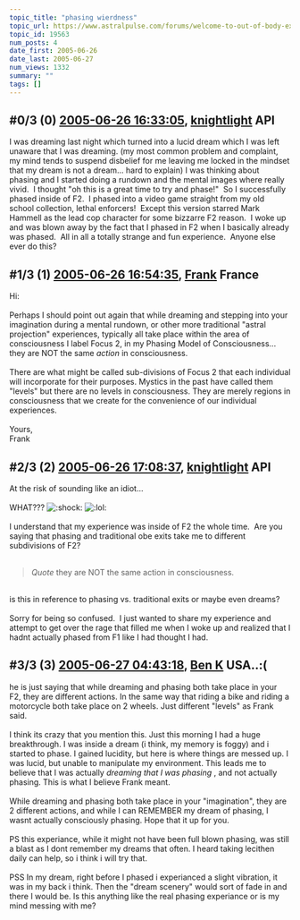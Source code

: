 ```yaml
---
topic_title: "phasing wierdness"
topic_url: https://www.astralpulse.com/forums/welcome-to-out-of-body-experiences!/phasing-wierdness
topic_id: 19563
num_posts: 4
date_first: 2005-06-26
date_last: 2005-06-27
num_views: 1332
summary: ""
tags: []
---
```


## \#0/3 (0) [2005-06-26 16:33:05](https://www.astralpulse.com/forums/index.php?msg=168038), [knightlight](https://www.astralpulse.com/forums/profile/?u=8736) API ##
<section>
I was dreaming last night which turned into a lucid dream which I was left unaware that I was dreaming. (my most common problem and complaint, my mind tends to suspend disbelief for me leaving me locked in the mindset that my dream is not a dream... hard to explain) I was thinking about phasing and I started doing a rundown and the mental images where really vivid.  I thought "oh this is a great time to try and phase!"  So I successfully phased inside of F2.  I phased into a video game straight from my old school collection, lethal enforcers!  Except this version starred Mark Hammell as the lead cop character for some bizzarre F2 reason.  I woke up and was blown away by the fact that I phased in F2 when I basically already was phased.  All in all a totally strange and fun experience.  Anyone else ever do this?
</section>

## \#1/3 (1) [2005-06-26 16:54:35](https://www.astralpulse.com/forums/index.php?msg=168047), [Frank](https://www.astralpulse.com/forums/profile/?u=359) France ##
<section>
Hi:
<br>
<br>
Perhaps I should point out again that while dreaming and stepping into your imagination during a mental rundown, or other more traditional "astral projection" experiences, typically all take place within the area of consciousness I label Focus 2, in my Phasing Model of Consciousness... they are NOT the same
<i>
 action
</i>
in consciousness.
<br>
<br>
There are what might be called sub-divisions of Focus 2 that each individual will incorporate for their purposes. Mystics in the past have called them "levels" but there are no levels in consciousness. They are merely regions in consciousness that we create for the convenience of our individual experiences.
<br>
<br>
Yours,
<br>
Frank
</section>

## \#2/3 (2) [2005-06-26 17:08:37](https://www.astralpulse.com/forums/index.php?msg=168050), [knightlight](https://www.astralpulse.com/forums/profile/?u=8736) API ##
<section>
At the risk of sounding like an idiot...
<br>
<br>
WHAT???
<img alt=":shock:" class="smiley" src="https://www.astralpulse.com/forums/Smileys/fugue/shocked.png" title="Shocked"/>
<img alt=":lol:" class="smiley" src="https://www.astralpulse.com/forums/Smileys/fugue/cheesy.png" title="Cheesy"/>
<br>
<br>
I understand that my experience was inside of F2 the whole time.  Are you saying that phasing and traditional obe exits take me to different subdivisions of F2?
<br>
<br>
<blockquote class="bbc_standard_quote">
 <cite>
  Quote
 </cite>
 they are NOT the same action in consciousness.
 <br>
</blockquote>
<br>
is this in reference to phasing vs. traditional exits or maybe even dreams?
<br>
<br>
Sorry for being so confused.  I just wanted to share my experience and attempt to get over the rage that filled me when I woke up and realized that I hadnt actually phased from F1 like I had thought I had.
</section>

## \#3/3 (3) [2005-06-27 04:43:18](https://www.astralpulse.com/forums/index.php?msg=168135), [Ben K](https://www.astralpulse.com/forums/profile/?u=8796) USA..:( ##
<section>
he is just saying that while dreaming and phasing both take place in your F2, they are different actions. In the same way that riding a bike and riding a motorcycle both take place on 2 wheels. Just different "levels" as Frank said.
<br>
<br>
I think its crazy that you mention this. Just this morning I had a huge breakthrough. I was inside a dream (i think, my memory is foggy) and i started to phase. I gained lucidity, but here is where things are messed up. I was lucid, but unable to manipulate my environment. This leads me to believe that I was actually
<i>
 dreaming that I was phasing
</i>
, and not actually phasing. This is what I believe Frank meant.
<br>
<br>
While dreaming and phasing both take place in your "imagination", they are 2 different actions, and while I can REMEMBER my dream of phasing, I wasnt actually consciously phasing. Hope that it up for you.
<br>
<br>
PS this experiance, while it might not have been full blown phasing, was still a blast as I dont remember my dreams that often. I heard taking lecithen daily can help, so i think i will try that.
<br>
<br>
PSS In my dream, right before I phased i experianced a slight vibration, it was in my back i think. Then the "dream scenery" would sort of fade in and there I would be. Is this anything like the real phasing experiance or is my mind messing with me?
</section>